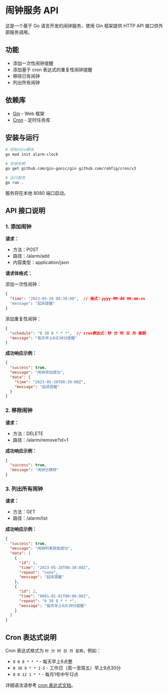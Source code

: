 # 闹钟服务 API

这是一个基于 Go 语言开发的闹钟服务，使用 Gin 框架提供 HTTP API 接口供外部服务调用。

## 功能

- 添加一次性闹钟提醒
- 添加基于 cron 表达式的重复性闹钟提醒
- 移除已有闹钟
- 列出所有闹钟

## 依赖库

- [Gin](https://github.com/gin-gonic/gin) - Web 框架
- [Cron](https://github.com/robfig/cron) - 定时任务库

## 安装与运行

```bash
# 初始化Go模块
go mod init alarm-clock

# 安装依赖
go get github.com/gin-gonic/gin github.com/robfig/cron/v3

# 运行服务
go run .
```

服务将在本地 8080 端口启动。

## API 接口说明

### 1. 添加闹钟

**请求：**
- 方法：POST
- 路径：/alarm/add
- 内容类型：application/json

**请求体格式：**

添加一次性闹钟：
```json
{
  "time": "2023-05-20 08:30:00",  // 格式：yyyy-MM-dd HH:mm:ss
  "message": "起床提醒"
}
```

添加重复性闹钟：
```json
{
  "schedule": "0 30 8 * * *",  // cron表达式：秒 分 时 日 月 星期
  "message": "每天早上8点30分提醒"
}
```

**成功响应示例：**
```json
{
  "success": true,
  "message": "闹钟添加成功",
  "data": {
    "time": "2023-05-20T08:30:00Z",
    "message": "起床提醒"
  }
}
```

### 2. 移除闹钟

**请求：**
- 方法：DELETE
- 路径：/alarm/remove?id=1

**成功响应示例：**
```json
{
  "success": true,
  "message": "闹钟已移除"
}
```

### 3. 列出所有闹钟

**请求：**
- 方法：GET
- 路径：/alarm/list

**成功响应示例：**
```json
{
  "success": true,
  "message": "闹钟列表获取成功",
  "data": [
    {
      "id": 1,
      "time": "2023-05-20T08:30:00Z",
      "repeat": "none",
      "message": "起床提醒"
    },
    {
      "id": 2,
      "time": "0001-01-01T00:00:00Z",
      "repeat": "0 30 8 * * *",
      "message": "每天早上8点30分提醒"
    }
  ]
}
```

## Cron 表达式说明

Cron 表达式格式为 `秒 分 时 日 月 星期`，例如：

- `0 0 8 * * *` - 每天早上8点整
- `0 30 9 * * 1-5` - 工作日（周一至周五）早上9点30分
- `0 0 12 1 * *` - 每月1号中午12点

详细语法请参考 [cron 表达式文档](https://github.com/robfig/cron)。 